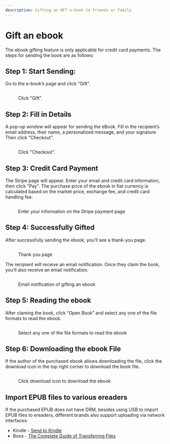 ```yaml
---
description: Gifting an NFT e-book to friends or family
---
```


# Gift an ebook

The ebook gifting feature is only applicable for credit card payments. The steps for sending the book are as follows:

## Step 1: Start Sending:

Go to the e-book’s page and click "Gift".

<figure><img src="../../.gitbook/assets/Gift 1-en.png" alt=""><figcaption><p>Click "Gift".</p></figcaption></figure>

## Step 2: Fill in Details

A pop-up window will appear for sending the eBook. Fill in the recipient’s email address, their name, a personalized message, and your signature. Then click "Checkout".

<figure><img src="../../.gitbook/assets/Gift 2-en.png" alt=""><figcaption><p>Click "Checkout".</p></figcaption></figure>

## Step 3: Credit Card Payment

The Stripe page will appear. Enter your email and credit card information, then click "Pay". The purchase price of the ebook in fiat currency is calculated based on the market price, exchange fee, and credit card handling fee.

<figure><img src="../../.gitbook/assets/Gift 3.png" alt=""><figcaption><p>Enter your information on the Stripe payment page</p></figcaption></figure>

## Step 4: Successfully Gifted

After successfully sending the ebook, you’ll see a thank-you page.

<figure><img src="../../.gitbook/assets/Gift 4-en.png" alt=""><figcaption><p>Thank you page</p></figcaption></figure>

The recipient will receive an email notification. Once they claim the book, you’ll also receive an email notification.

<figure><img src="../../.gitbook/assets/Gift 5-en.png" alt=""><figcaption><p> Email notification of gifting an ebook</p></figcaption></figure>

## Step 5: Reading the ebook

After claming the book, click “Open Book” and select any one of the file formats to read the ebook.

<figure><img src="../../.gitbook/assets/Collect NFT Book 11-en.png" alt=""><figcaption><p>Select any one of the file formats to read the ebook</p></figcaption></figure>

## Step 6: Downloading the ebook File

If the author of the purchased ebook allows downloading the file, click the download icon in the top right corner to download the book file.

<figure><img src="../../.gitbook/assets/Collect NFT Book 12.png" alt=""><figcaption><p>Click download icon to download the ebook</p></figcaption></figure>

## Import EPUB files to various ereaders

If the purchased EPUB does not have DRM, besides using USB to import EPUB files to ereaders, different brands also support uploading via network interfaces:

* Kindle - [Send to Kindle](https://www.amazon.com/-/zh\_TW/gp/sendtokindle)
* Boox - [The Complete Guide of Transferring Files](https://shop.boox.com/blogs/news/the-complete-guide-of-transferring-files)
